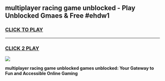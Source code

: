 
## multiplayer racing game unblocked - Play Unblocked Gmaes & Free #ehdw1
<h3>
<a href="https://news.freeplayer.one?title=multiplayer_racing_game_unblocked&ref=26F">CLICK TO PLAY</a></h3>
<hr>

<h3>
<a href="https://news.freeplayer.one?title=multiplayer_racing_game_unblocked&ref=26F">CLICK 2 PLAY</a>
  
</h3>

<a href="https://news.freeplayer.one?title=multiplayer_racing_game_unblocked&ref=26F/"><img src="https://clearcache.store/games.png"></a>


**multiplayer racing game unblocked games unblocked: Your Gateway to Fun and Accessible Online Gaming**
